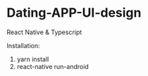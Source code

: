 # Dating-APP-UI-design
React Native &amp; Typescript

Installation:
1. yarn install
2. react-native run-android
